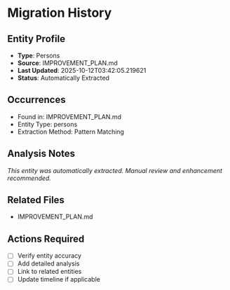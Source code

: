 # Migration History

## Entity Profile
- **Type**: Persons
- **Source**: IMPROVEMENT_PLAN.md
- **Last Updated**: 2025-10-12T03:42:05.219621
- **Status**: Automatically Extracted

## Occurrences
- Found in: IMPROVEMENT_PLAN.md
- Entity Type: persons
- Extraction Method: Pattern Matching

## Analysis Notes
*This entity was automatically extracted. Manual review and enhancement recommended.*

## Related Files
- IMPROVEMENT_PLAN.md

## Actions Required
- [ ] Verify entity accuracy
- [ ] Add detailed analysis
- [ ] Link to related entities
- [ ] Update timeline if applicable
